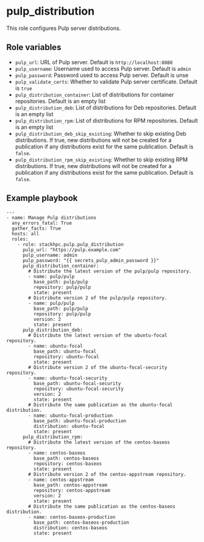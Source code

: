 pulp_distribution
=================

This role configures Pulp server distributions.

Role variables
--------------

* `pulp_url`: URL of Pulp server. Default is `http://localhost:8080`
* `pulp_username`: Username used to access Pulp server. Default is `admin`
* `pulp_password`: Password used to access Pulp server. Default is unse
* `pulp_validate_certs`: Whether to validate Pulp server certificate. Default is `true`
* `pulp_distribution_container`: List of distributions for container repositories. Default is an empty list
* `pulp_distribution_deb`: List of distributions for Deb repositories. Default is an empty list
* `pulp_distribution_rpm`: List of distributions for RPM repositories. Default is an empty list
* `pulp_distribution_deb_skip_existing`: Whether to skip existing Deb
  distributions. If true, new distributions will not be created for a
  publication if any distributions exist for the same publication.
  Default is `false`.
* `pulp_distribution_rpm_skip_existing`: Whether to skip existing RPM
  distributions. If true, new distributions will not be created for a
  publication if any distributions exist for the same publication.
  Default is `false`.

Example playbook
----------------

```
---
- name: Manage Pulp distributions
  any_errors_fatal: True
  gather_facts: True
  hosts: all
  roles:
    - role: stackhpc.pulp.pulp_distribution
      pulp_url: "https://pulp.example.com"
      pulp_username: admin
      pulp_password: "{{ secrets_pulp_admin_password }}"
      pulp_distribution_container:
        # Distribute the latest version of the pulp/pulp repository.
        - name: pulp/pulp
          base_path: pulp/pulp
          repository: pulp/pulp
          state: present
        # Distribute version 2 of the pulp/pulp repository.
        - name: pulp/pulp
          base_path: pulp/pulp
          repository: pulp/pulp
          version: 2
          state: present
      pulp_distribution_deb:
        # Distribute the latest version of the ubuntu-focal repository.
        - name: ubuntu-focal
          base_path: ubuntu-focal
          repository: ubuntu-focal
          state: present
        # Distribute version 2 of the ubuntu-focal-security repository.
        - name: ubuntu-focal-security
          base_path: ubuntu-focal-security
          repository: ubuntu-focal-security
          version: 2
          state: present
        # Distribute the same publication as the ubuntu-focal distribution.
        - name: ubuntu-focal-production
          base_path: ubuntu-focal-production
          distribution: ubuntu-focal
          state: present
      pulp_distribution_rpm:
        # Distribute the latest version of the centos-baseos repository.
        - name: centos-baseos
          base_path: centos-baseos
          repository: centos-baseos
          state: present
        # Distribute version 2 of the centos-appstream repository.
        - name: centos-appstream
          base_path: centos-appstream
          repository: centos-appstream
          version: 2
          state: present
        # Distribute the same publication as the centos-baseos distribution.
        - name: centos-baseos-production
          base_path: centos-baseos-production
          distribution: centos-baseos
          state: present
```
